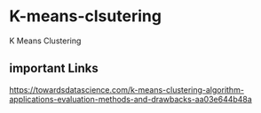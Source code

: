 # K-means-clsutering
K Means Clustering

## important Links

https://towardsdatascience.com/k-means-clustering-algorithm-applications-evaluation-methods-and-drawbacks-aa03e644b48a
